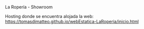 
La Ropería - Showroom

Hosting donde se encuentra alojada la web:
https://tomasdimatteo.github.io/webEstatica-LaRoperia/inicio.html